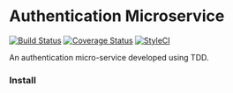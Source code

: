 # Authentication Microservice
[![Build Status](https://travis-ci.org/richardhughes/tdd-microservice.svg)](https://travis-ci.org/richardhughes/tdd-microservice)
[![Coverage Status](https://coveralls.io/repos/github/richardhughes/tdd-microservice/badge.svg?branch=master)](https://coveralls.io/github/richardhughes/tdd-microservice?branch=master)
[![StyleCI](https://styleci.io/repos/102640141/shield?branch=master)](https://styleci.io/repos/102640141)

An authentication micro-service developed using TDD. 

### Install

